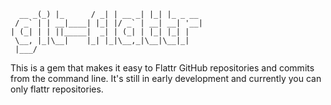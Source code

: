 ```
  __ _(_) |_      / _| | __ _| |_| |_ _ __ 
 / _` | | __|____| |_| |/ _` | __| __| '__|
| (_| | | ||_____|  _| | (_| | |_| |_| |   
 \__, |_|\__|    |_| |_|\__,_|\__|\__|_|   
 |___/                                     
```

This is a gem that makes it easy to Flattr GitHub repositories and commits from the command line. It's still in early development and currently you can only flattr repositories.
